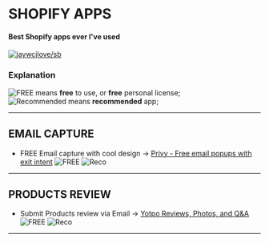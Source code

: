 # SHOPIFY APPS
#### Best Shopify apps ever I've used

[![jaywcjlove/sb](https://jaywcjlove.github.io/sb/ico/awesome.svg)](https://github.com/jaywcjlove/awesome-mac)

### Explanation
![FREE][Free]  means **free** to use, or **free** personal license; <br>
![Recommended][Reco]  means **recommended** app;  

---

## EMAIL CAPTURE
* FREE Email capture with cool design -> [Privy - Free email popups with exit intent](https://apps.shopify.com/privy) ![FREE][Free] ![Reco][Reco]

---

## PRODUCTS REVIEW
* Submit Products review via Email -> [Yotpo Reviews, Photos, and Q&A](https://apps.shopify.com/yotpo-social-reviews) ![FREE][Free] ![Reco][Reco]

---

[Free]: https://camo.githubusercontent.com/5b5710d91294db78c7e32ffa884d6c45ab15c471/68747470733a2f2f6a617977636a6c6f76652e6769746875622e696f2f73622f69636f2f6d696e2d667265652e737667
[Reco]: https://camo.githubusercontent.com/89770188a24dd415991ffa93eca8c9bd5e9b2147/68747470733a2f2f6a617977636a6c6f76652e6769746875622e696f2f73622f69636f2f6d696e2d7475696a69616e2e737667

